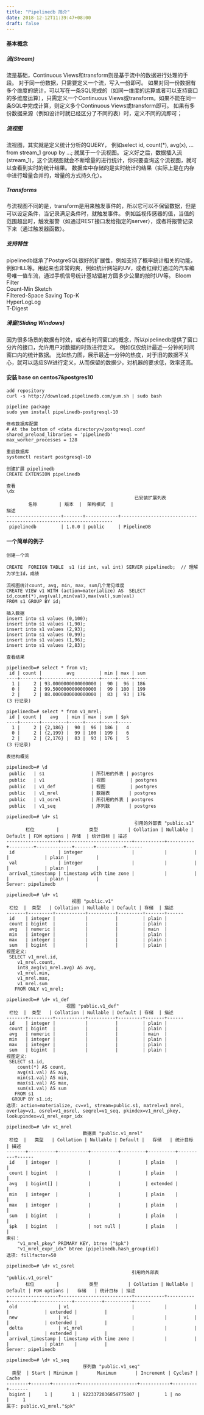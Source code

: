 ```yaml
---
title: "Pipelinedb 简介"
date: 2018-12-12T11:39:47+08:00
draft: false
---
```


#### 基本概念

##### 流(Stream) 
流是基础，Continuous Views和transform则是基于流中的数据进行处理的手段。
对于同一份数据，只需要定义一个流，写入一份即可。
如果对同一份数据有多个维度的统计，可以写在一条SQL完成的（如同一维度的运算或者可以支持窗口的多维度运算），只需定义一个Continuous Views或transform。如果不能在同一条SQL中完成计算，则定义多个Continuous Views或transform即可。
如果有多份数据来源（例如设计时就已经区分了不同的表）时，定义不同的流即可；

##### 流视图  
流视图，其实就是定义统计分析的QUERY， 例如select id, count(*), avg(x), ... from stream_1 group by ...; 就属于一个流视图。
定义好之后，数据插入流(stream_1)，这个流视图就会不断增量的进行统计，你只要查询这个流视图，就可以查看到实时的统计结果。
数据库中存储的是实时统计的结果（实际上是在内存中进行增量合并的，增量的方式持久化）。

##### Transforms   
与流视图不同的是，transform是用来触发事件的，所以它可以不保留数据，但是可以设定条件，当记录满足条件时，就触发事件。
例如监视传感器的值，当值的范围超出时，触发报警（如通过REST接口发给指定的server），或者将报警记录下来（通过触发器函数）。

##### 支持特性  
pipelinedb继承了PostgreSQL很好的扩展性，例如支持了概率统计相关的功能，例如HLL等。用起来也非常的爽，例如统计网站的UV，或者红绿灯通过的汽车编号唯一值车流，通过手机信号统计基站辐射方圆多少公里的按时UV等。
Bloom Filter    
Count-Min Sketch    
Filtered-Space Saving Top-K    
HyperLogLog    
T-Digest    

##### 滑窗(Sliding Windows)    
因为很多场景的数据有时效，或者有时间窗口的概念，所以pipelinedb提供了窗口分片的接口，允许用户对数据的时效进行定义。
例如仅仅统计最近一分钟的时间窗口内的统计数据。
比如热力图，展示最近一分钟的热度，对于旧的数据不关心，就可以适应SW进行定义，从而保留的数据少，对机器的要求低，效率还高。


#### 安装 base on centos7&postgres10  

```
add repository
curl -s http://download.pipelinedb.com/yum.sh | sudo bash

pipeline package
sudo yum install pipelinedb-postgresql-10

修改数据库配置
# At the bottom of <data directory>/postgresql.conf
shared_preload_libraries = 'pipelinedb'
max_worker_processes = 128

重启数据库
systemctl restart postgresql-10

创建扩展 pipelinedb
CREATE EXTENSION pipelinedb

查看
\dx
                                               已安装扩展列表
        名称        | 版本  |  架构模式  |                               描述                                
--------------------+-------+------------+-------------------------------------------------------------------
 pipelinedb         | 1.0.0 | public     | PipelineDB
```

#### 一个简单的例子

```
创建一个流

CREATE  FOREIGN TABLE  s1 (id int, val int) SERVER pipelinedb;  // 理解为学生Id，成绩

流视图统计count, avg, min, max, sum几个常见维度
CREATE VIEW v1 WITH (action=materialize) AS  SELECT id,count(*),avg(val),min(val),max(val),sum(val)
FROM s1 GROUP BY id;

插入数据
insert into s1 values (0,100);
insert into s1 values (1,90);
insert into s1 values (2,93);
insert into s1 values (0,99);
insert into s1 values (1,96);
insert into s1 values (2,83);

查看结果

pipelinedb=# select * from v1;
 id | count |         avg         | min | max | sum
----+-------+---------------------+-----+-----+-----
  1 |     2 | 93.0000000000000000 |  90 |  96 | 186
  0 |     2 | 99.5000000000000000 |  99 | 100 | 199
  2 |     2 | 88.0000000000000000 |  83 |  93 | 176
(3 行记录)

pipelinedb=# select * from v1_mrel;
 id | count |   avg   | min | max | sum | $pk
----+-------+---------+-----+-----+-----+-----
  1 |     2 | {2,186} |  90 |  96 | 186 |   4
  0 |     2 | {2,199} |  99 | 100 | 199 |   6
  2 |     2 | {2,176} |  83 |  93 | 176 |   5
(3 行记录)

表结构概览

pipelinedb=# \d
 public   | s1                 | 所引用的外表 | postgres
 public   | v1                 | 视图         | postgres
 public   | v1_def             | 视图         | postgres
 public   | v1_mrel            | 数据表       | postgres
 public   | v1_osrel           | 所引用的外表 | postgres
 public   | v1_seq             | 序列数       | postgres

pipelinedb=# \d+ s1
                                               引用的外部表 "public.s1"
       栏位        |           类型           | Collation | Nullable | Default | FDW options | 存储  | 统计目标 | 描述
-------------------+--------------------------+-----------+----------+---------+-------------+-------+----------+------
 id                | integer                  |           |          |         |             | plain |          |
 val               | integer                  |           |          |         |             | plain |          |
 arrival_timestamp | timestamp with time zone |           |          |         |             | plain |          |
Server: pipelinedb

pipelinedb=# \d+ v1
                        视图 "public.v1"
 栏位  |  类型   | Collation | Nullable | Default | 存储  | 描述
-------+---------+-----------+----------+---------+-------+------
 id    | integer |           |          |         | plain |
 count | bigint  |           |          |         | plain |
 avg   | numeric |           |          |         | main  |
 min   | integer |           |          |         | plain |
 max   | integer |           |          |         | plain |
 sum   | bigint  |           |          |         | plain |
视图定义:
 SELECT v1_mrel.id,
    v1_mrel.count,
    int8_avg(v1_mrel.avg) AS avg,
    v1_mrel.min,
    v1_mrel.max,
    v1_mrel.sum
   FROM ONLY v1_mrel;

pipelinedb=# \d+ v1_def
                      视图 "public.v1_def"
 栏位  |  类型   | Collation | Nullable | Default | 存储  | 描述
-------+---------+-----------+----------+---------+-------+------
 id    | integer |           |          |         | plain |
 count | bigint  |           |          |         | plain |
 avg   | numeric |           |          |         | main  |
 min   | integer |           |          |         | plain |
 max   | integer |           |          |         | plain |
 sum   | bigint  |           |          |         | plain |
视图定义:
 SELECT s1.id,
    count(*) AS count,
    avg(s1.val) AS avg,
    min(s1.val) AS min,
    max(s1.val) AS max,
    sum(s1.val) AS sum
   FROM s1
  GROUP BY s1.id;
选项: action=materialize, cv=v1, stream=public.s1, matrel=v1_mrel, overlay=v1, osrel=v1_osrel, seqrel=v1_seq, pkindex=v1_mrel_pkey, lookupindex=v1_mrel_expr_idx

pipelinedb=# \d+ v1_mrel
                            数据表 "public.v1_mrel"
 栏位  |   类型   | Collation | Nullable | Default |   存储   | 统计目标 | 描述
-------+----------+-----------+----------+---------+----------+----------+------
 id    | integer  |           |          |         | plain    |          |
 count | bigint   |           |          |         | plain    |          |
 avg   | bigint[] |           |          |         | extended |          |
 min   | integer  |           |          |         | plain    |          |
 max   | integer  |           |          |         | plain    |          |
 sum   | bigint   |           |          |         | plain    |          |
 $pk   | bigint   |           | not null |         | plain    |          |
索引：
    "v1_mrel_pkey" PRIMARY KEY, btree ("$pk")
    "v1_mrel_expr_idx" btree (pipelinedb.hash_group(id))
选项: fillfactor=50

pipelinedb=# \d+ v1_osrel
                                              引用的外部表 "public.v1_osrel"
       栏位        |           类型           | Collation | Nullable | Default | FDW options |   存储   | 统计目标 | 描述
-------------------+--------------------------+-----------+----------+---------+-------------+----------+----------+------
 old               | v1                       |           |          |         |             | extended |          |
 new               | v1                       |           |          |         |             | extended |          |
 delta             | v1_mrel                  |           |          |         |             | extended |          |
 arrival_timestamp | timestamp with time zone |           |          |         |             | plain    |          |
Server: pipelinedb

pipelinedb=# \d+ v1_seq
                            序列数 "public.v1_seq"
  类型  | Start | Minimum |       Maximum       | Increment | Cycles? | Cache
--------+-------+---------+---------------------+-----------+---------+-------
 bigint |     1 |       1 | 9223372036854775807 |         1 | no      |     1
属于: public.v1_mrel."$pk"

```
